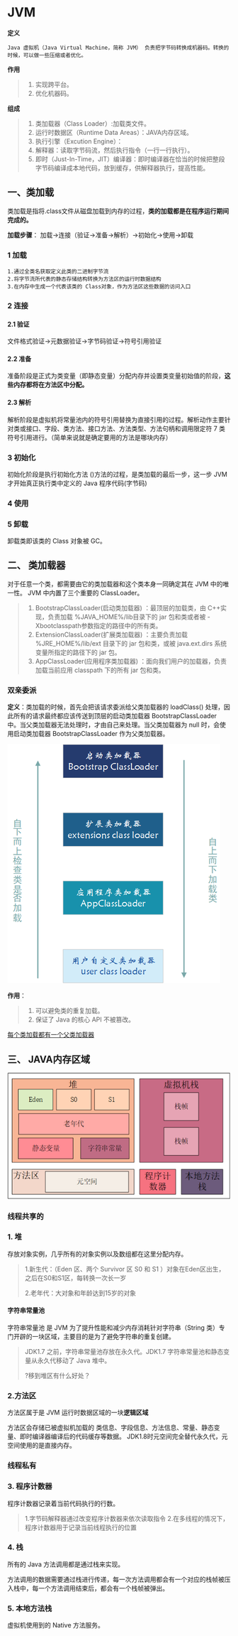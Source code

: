 # JVM
**定义**

    Java 虚拟机（Java Virtual Machine，简称 JVM） 负责把字节码转换成机器码。转换的时候，可以做一些压缩或者优化。

**作用**
>1. 实现跨平台。
>2. 优化机器码。

**组成**
>1. 类加载器（Class Loader）:加载类文件。
>2. 运行时数据区（Runtime Data Areas）：JAVA内存区域。
>3. 执行引擎（Excution Engine）：
>   1. 解释器：读取字节码流，然后执行指令（一行一行执行）。
>   2. 即时（Just-In-Time，JIT）编译器：即时编译器在恰当的时候把整段字节码编译成本地代码，放到缓存，供解释器执行，提高性能。

## 一、类加载
类加载是指将.class文件从磁盘加载到内存的过程，**类的加载都是在程序运行期间完成的。**

**加载步骤**：
    加载->连接（验证->准备->解析）->初始化->使用->卸载 
### 1 加载
    1.通过全类名获取定义此类的二进制字节流
    2.将字节流所代表的静态存储结构转换为方法区的运行时数据结构
    3.在内存中生成一个代表该类的 Class对象，作为方法区这些数据的访问入口
### 2 连接
#### 2.1 验证
文件格式验证->元数据验证->字节码验证->符号引用验证
#### 2.2 准备
准备阶段是正式为类变量（即静态变量）分配内存并设置类变量初始值的阶段，**这些内存都将在方法区中分配。**
#### 2.3 解析
解析阶段是虚拟机将常量池内的符号引用替换为直接引用的过程。解析动作主要针对类或接口、字段、类方法、接口方法、方法类型、方法句柄和调用限定符 7 类符号引用进行。（简单来说就是确定要用的方法是哪块内存）
### 3 初始化
初始化阶段是执行初始化方法 <clinit> ()方法的过程，是类加载的最后一步，这一步 JVM 才开始真正执行类中定义的 Java 程序代码(字节码)
### 4 使用
### 5 卸载
卸载类即该类的 Class 对象被 GC。

## 二、 类加载器
对于任意一个类，都需要由它的类加载器和这个类本身一同确定其在 JVM 中的唯一性。
JVM 中内置了三个重要的 ClassLoader。

>1. BootstrapClassLoader(启动类加载器) ：最顶层的加载类，由 C++实现，负责加载 %JAVA_HOME%/lib目录下的 jar 包和类或者被 -Xbootclasspath参数指定的路径中的所有类。
>2. ExtensionClassLoader(扩展类加载器) ：主要负责加载 %JRE_HOME%/lib/ext 目录下的 jar 包和类，或被 java.ext.dirs 系统变量所指定的路径下的 jar 包。
>3. AppClassLoader(应用程序类加载器) ：面向我们用户的加载器，负责加载当前应用 classpath 下的所有 jar 包和类。

### 双亲委派
**定义**：类加载的时候，首先会把该请求委派给父类加载器的 loadClass() 处理，因此所有的请求最终都应该传送到顶层的启动类加载器 BootstrapClassLoader 中。当父类加载器无法处理时，才由自己来处理。当父类加载器为 null 时，会使用启动类加载器 BootstrapClassLoader 作为父类加载器。

![](../jvm/img/类加载器加载过程.png)

**作用**：
>1. 可以避免类的重复加载。
>2. 保证了 Java 的核心 API 不被篡改。

[每个类加载都有一个父类加载器](https://github.com/gavin9508/struggle/blob/master/struggle-note/src/main/java/com/struggle/jvm/classLoad/ClassLoadTest.java)

## 三、 JAVA内存区域
![](../jvm/img/内存布局.png)

### 线程共享的
### 1. 堆
存放对象实例，几乎所有的对象实例以及数组都在这里分配内存。
> 1.新生代：（Eden 区、两个 Survivor 区 S0 和 S1 ）对象在Eden区出生，之后在S0和S1区，每转换一次长一岁
> 
> 2.老年代：大对象和年龄达到15岁的对象

#### 字符串常量池
字符串常量池 是 JVM 为了提升性能和减少内存消耗针对字符串（String 类）专门开辟的一块区域，主要目的是为了避免字符串的重复创建。

> JDK1.7 之前，字符串常量池存放在永久代。JDK1.7 字符串常量池和静态变量从永久代移动了 Java 堆中。
> 
> ?移到堆区有什么好处？
### 2.方法区
方法区属于是 JVM 运行时数据区域的一块**逻辑区域**

方法区会存储已被虚拟机加载的 类信息、字段信息、方法信息、常量、静态变量、即时编译器编译后的代码缓存等数据。
JDK1.8时元空间完全替代永久代，元空间使用的是直接内存。

### 线程私有
### 3. 程序计数器
程序计数器记录着当前代码执行的行数。
> 1.字节码解释器通过改变程序计数器来依次读取指令
> 2.在多线程的情况下，程序计数器用于记录当前线程执行的位置

### 4. 栈
所有的 Java 方法调用都是通过栈来实现。

方法调用的数据需要通过栈进行传递，每一次方法调用都会有一个对应的栈帧被压入栈中，每一个方法调用结束后，都会有一个栈帧被弹出。

### 5. 本地方法栈
虚拟机使用到的 Native 方法服务。
